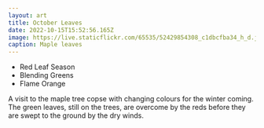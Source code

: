 ```yaml
---
layout: art
title: October Leaves
date: 2022-10-15T15:52:56.165Z
image: https://live.staticflickr.com/65535/52429854308_c1dbcfba34_h_d.jpg
caption: Maple leaves
---
```

* Red Leaf Season
* Blending Greens
* Flame Orange

A visit to the maple tree copse with changing colours for the winter coming. The green leaves, still on the trees, are overcome by the reds before they are swept to the ground by the dry winds.